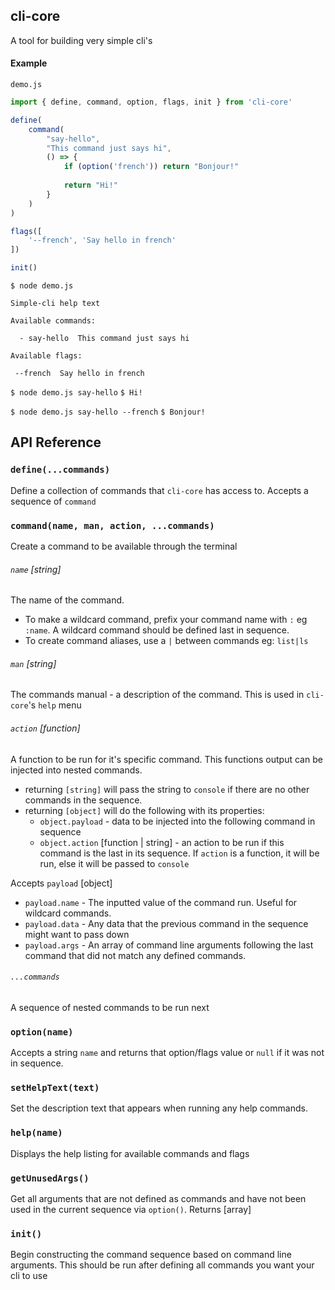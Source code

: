 ## cli-core

A tool for building very simple cli's

#### Example

`demo.js`
```javascript
import { define, command, option, flags, init } from 'cli-core'

define(
    command(
        "say-hello",
        "This command just says hi",
        () => {
            if (option('french')) return "Bonjour!"
        
            return "Hi!"
        }
    )
)

flags([
    '--french', 'Say hello in french'
])

init()
```

`$ node demo.js`
```
Simple-cli help text

Available commands:

  - say-hello  This command just says hi

Available flags:

 --french  Say hello in french
```

`$ node demo.js say-hello`
`$ Hi!`

`$ node demo.js say-hello --french`
`$ Bonjour!`

## API Reference

### `define(...commands)`

Define a collection of commands that `cli-core` has access to. Accepts a sequence of `command`

### `command(name, man, action, ...commands)`

Create a command to be available through the terminal

###### `name` [string]

The name of the command.

+ To make a wildcard command, prefix your command name with `:` eg `:name`. A wildcard command should be defined last in sequence.
+ To create command aliases, use a `|` between commands eg: `list|ls`

###### `man` [string]

The commands manual - a description of the command. This is used in `cli-core`'s `help` menu

###### `action` [function]

A function to be run for it's specific command. This functions output can be injected into nested commands.

+ returning `[string]` will pass the string to `console` if there are no other commands in the sequence.
+ returning `[object]` will do the following with its properties:
    + `object.payload` - data to be injected into the following command in sequence
    + `object.action` [function | string] - an action to be run if this command is the last in its sequence. If `action` is a function, it will be run, else it will be passed to `console`

Accepts `payload` [object]

+ `payload.name` - The inputted value of the command run. Useful for wildcard commands.
+ `payload.data` - Any data that the previous command in the sequence might want to pass down
+ `payload.args` - An array of command line arguments following the last command that did not match any defined commands.

###### `...commands`

A sequence of nested commands to be run next

### `option(name)`

Accepts a string `name` and returns that option/flags value or `null` if it was not in sequence.

### `setHelpText(text)`

Set the description text that appears when running any help commands.

### `help(name)`

Displays the help listing for available commands and flags

### `getUnusedArgs()`

Get all arguments that are not defined as commands and have not been used in the current sequence via `option()`. Returns [array]

### `init()`

Begin constructing the command sequence based on command line arguments. This should be run after defining all commands you want your cli to use